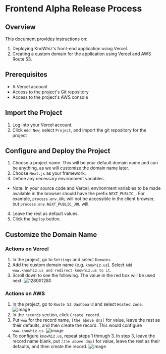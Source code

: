 # Frontend Alpha Release Process

## Overview

This document provides instructions on:

1. Deploying KnoWhiz's front-end application using Vercel.
2. Creating a custom domain for the application using Vercel and AWS Route 53.

## Prerequisites
- A Vercel account
- Access to the project's Git repository
- Access to the project's AWS console

## Import the Project
1. Log into your Vercel account.
2. Click `Add New`, select `Project`, and import the git repository for the project

## Configure and Deploy the Project
1. Choose a project name. This will be your default domain name and can be anything, as we will customize the domain name later.
2. Choose `Next.js` as your framework.
3. Define any necessary environment variables.
- Note: In your source code and Vercel, environment variables to be made available in the browser should have the prefix `NEXT_PUBLIC_`. For example, `process.env.URL` will not be accessible in the client browser, but `process.env.NEXT_PUBLIC_URL` will.
4. Leave the rest as default values.
5. Click the `Deploy` button.

## Customize the Domain Name
### Actions on Vercel
1. In the project, go to `Settings` and select `Domains`
2. Add the custom domain name (e.g. `knowhiz.us`). Select `Add www.knowhiz.us and redirect knowhiz.us to it`. 
3. Scroll down to see the following. The value in the red box will be used next.
![1280X1280](https://github.com/david-hp-0726/knowhiz-frontend-doc/assets/120674894/b9b97fac-7356-4372-876e-42e07fbe5193)

### Actions on AWS
1. In the project, go to `Route 53 Dashboard` and select `Hosted zone`.
![image](https://github.com/david-hp-0726/knowhiz-frontend-doc/assets/120674894/9c0262d6-ab35-447a-b7e6-8c36d1248305)
2. In the `records` section, click `Create record`.
3. Put `www` for the record name, `[the above dns]` for value, leave the rest as their defaults, and then create the record. This would configure `www.knowhiz.us`.
![image](https://github.com/david-hp-0726/knowhiz-frontend-doc/assets/120674894/80b7f348-2036-4253-a6cc-081d21c5f0d4)
4. To configure `knowhiz.us`, repeat steps 1 through 3. In step 3, leave the record name blank, put `[the above dns]` for value, leave the rest as their defaults, and then create the record.
![image](https://github.com/david-hp-0726/knowhiz-frontend-doc/assets/120674894/2775ab97-9d0d-42ea-9b3b-12330f5c8bc8)


